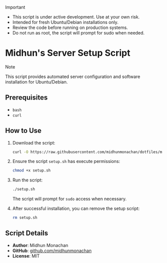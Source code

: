 > [!IMPORTANT]
> - This script is under active development. Use at your own risk.
> - Intended for fresh Ubuntu/Debian installations only.
> - Review the code before running on production systems.
> - Do not run as root, the script will prompt for sudo when needed.

# Midhun's Server Setup Script

> [!NOTE]
> This script provides automated server configuration and software installation for Ubuntu/Debian.

## Prerequisites

- `bash`
- `curl`

## How to Use

1.  Download the script:
    ```bash
    curl -O https://raw.githubusercontent.com/midhunmonachan/dotfiles/main/setup.sh
    ```

2.  Ensure the script `setup.sh` has execute permissions:
    ```bash
    chmod +x setup.sh
    ```
3.  Run the script:
    ```bash
    ./setup.sh
    ```
    The script will prompt for `sudo` access when necessary.

4.  After successful installation, you can remove the setup script:
    ```bash
    rm setup.sh
    ```

## Script Details

- **Author**: Midhun Monachan
- **GitHub**: [github.com/midhunmonachan](https://github.com/midhunmonachan)
- **License**: MIT
